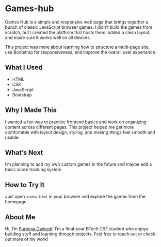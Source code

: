 # Games-hub

Games Hub is a simple and responsive web page that brings together a bunch of classic JavaScript browser games. I didn’t build the games from scratch, but I created the platform that hosts them, added a clean layout, and made sure it works well on all devices.

This project was more about learning how to structure a multi-page site, use Bootstrap for responsiveness, and improve the overall user experience.

## What I Used

- HTML  
- CSS  
- JavaScript  
- Bootstrap

## Why I Made This

I wanted a fun way to practice frontend basics and work on organizing content across different pages. This project helped me get more comfortable with layout design, styling, and making things feel smooth and usable.

## What’s Next

I’m planning to add my own custom games in the future and maybe add a basic score tracking system.

##  How to Try It

Just open `index.html` in your browser and explore the games from the homepage.

##  About Me

Hi, I’m [Purnima Dwivedi](https://www.linkedin.com/in/purnima-dwivedi-b404aa249). I’m a final-year BTech CSE student who enjoys building stuff and learning through projects. Feel free to reach out or check out more of my work!
